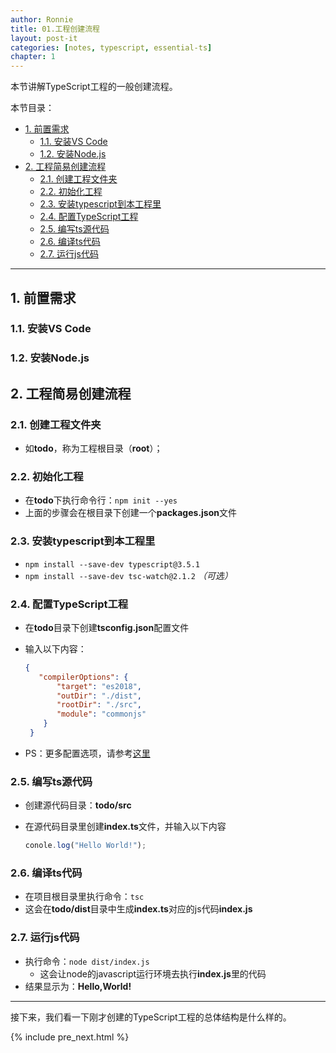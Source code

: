```yaml
---
author: Ronnie
title: 01.工程创建流程
layout: post-it
categories: [notes, typescript, essential-ts]
chapter: 1
---
```


<!-- # 01.工程创建流程 -->
本节讲解TypeScript工程的一般创建流程。

本节目录：
<!-- TOC -->

- [1. 前置需求](#1-前置需求)
    - [1.1. 安装VS Code](#11-安装vs-code)
    - [1.2. 安装Node.js](#12-安装nodejs)
- [2. 工程简易创建流程](#2-工程简易创建流程)
    - [2.1. 创建工程文件夹](#21-创建工程文件夹)
    - [2.2. 初始化工程](#22-初始化工程)
    - [2.3. 安装typescript到本工程里](#23-安装typescript到本工程里)
    - [2.4. 配置TypeScript工程](#24-配置typescript工程)
    - [2.5. 编写ts源代码](#25-编写ts源代码)
    - [2.6. 编译ts代码](#26-编译ts代码)
    - [2.7. 运行js代码](#27-运行js代码)

<!-- /TOC -->

---

## 1. 前置需求

### 1.1. 安装VS Code
### 1.2. 安装Node.js

## 2. 工程简易创建流程

### 2.1. 创建工程文件夹
   - 如**todo**，称为工程根目录（**root**）；

### 2.2. 初始化工程
   - 在**todo**下执行命令行：`npm init --yes`
   - 上面的步骤会在根目录下创建一个**packages.json**文件

### 2.3. 安装typescript到本工程里
   - `npm install --save-dev typescript@3.5.1`
   - `npm install --save-dev tsc-watch@2.1.2` *（可选）*

### 2.4. 配置TypeScript工程
   - 在**todo**目录下创建**tsconfig.json**配置文件
   - 输入以下内容：

      ~~~json
      {
         "compilerOptions": {
             "target": "es2018",
             "outDir": "./dist",
             "rootDir": "./src",
             "module": "commonjs"
          }
       }
      ~~~

  - PS：更多配置选项，请参考[这里](https://www.typescriptlang.org/docs/handbook/tsconfig-json.html)

### 2.5. 编写ts源代码
   - 创建源代码目录：**todo/src**
   - 在源代码目录里创建**index.ts**文件，并输入以下内容

      ~~~ts
      conole.log("Hello World!");
      ~~~

### 2.6. 编译ts代码
  - 在项目根目录里执行命令：`tsc`
   - 这会在**todo/dist**目录中生成**index.ts**对应的js代码**index.js**

### 2.7. 运行js代码
   - 执行命令：`node dist/index.js`
     - 这会让node的javascript运行环境去执行**index.js**里的代码
   - 结果显示为：**Hello,World!**

---

接下来，我们看一下刚才创建的TypeScript工程的总体结构是什么样的。

{% include pre_next.html %}
